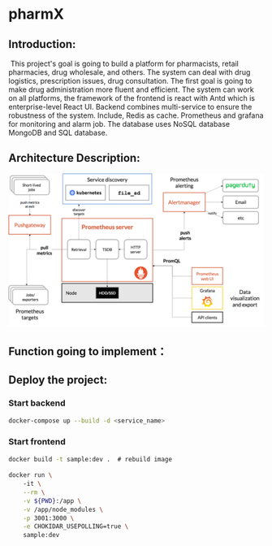 # pharmX

## Introduction:

​	This project's goal is going to build a platform for pharmacists, retail pharmacies, drug wholesale, and others. The system can deal with drug logistics, prescription issues, drug consultation. The first goal is going to make drug administration more fluent and efficient. The system can work on all platforms, the framework of the frontend is react with Antd which is enterprise-level React UI. Backend combines multi-service to ensure the robustness of the system. Include, Redis as cache. Prometheus and grafana for monitoring and alarm job. The database uses NoSQL database MongoDB and SQL database.

## Architecture Description:

![alt monitoring](images/prometheus-architecture.png?raw=true)



## Function going to implement：















## Deploy the project:

### Start backend 

```bash
docker-compose up --build -d <service_name>
```

### Start frontend

```bash
docker build -t sample:dev .  # rebuild image
```

```bash
docker run \ 
    -it \
    --rm \
    -v ${PWD}:/app \
    -v /app/node_modules \
    -p 3001:3000 \
    -e CHOKIDAR_USEPOLLING=true \
    sample:dev
```

